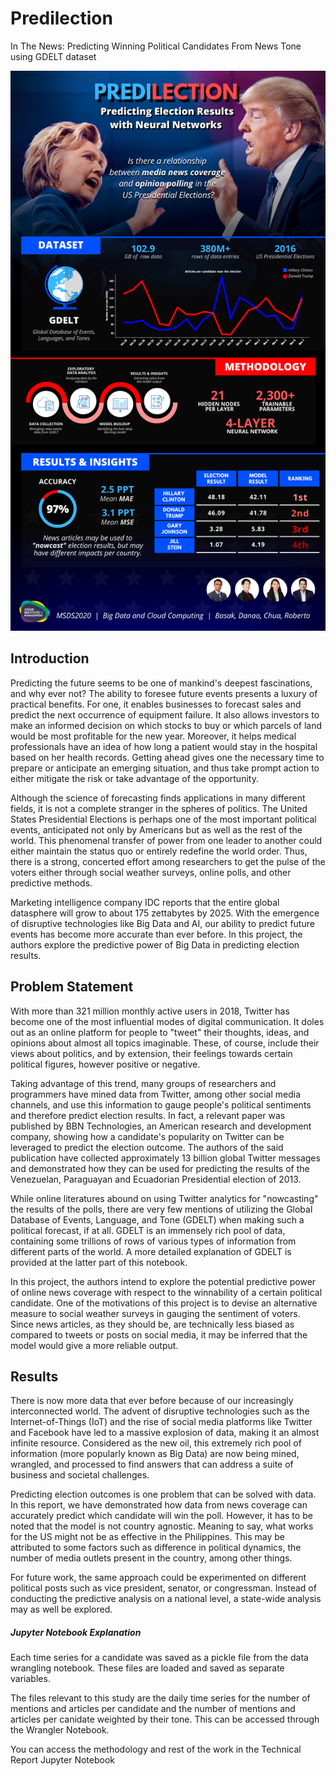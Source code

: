 # Predilection
In The News: Predicting Winning Political Candidates From News Tone using GDELT dataset

<p align="center"><img src="https://github.com/jishubasak/Predilection/blob/master/catalog/poster.png"></p>

## Introduction
Predicting the future seems to be one of mankind's deepest fascinations, and why ever not? The ability to foresee future events presents a luxury of practical benefits. For one, it enables businesses to forecast sales and predict the next occurrence of equipment failure. It also allows investors to make an informed decision on which stocks to buy or which parcels of land would be most profitable for the new year. Moreover, it helps medical professionals have an idea of how long a patient would stay in the hospital based on her health records. Getting ahead gives one the necessary time to prepare or anticipate an emerging situation, and thus take prompt action to either mitigate the risk or take advantage of the opportunity.

Although the science of forecasting finds applications in many different fields, it is not a complete stranger in the spheres of politics. The United States Presidential Elections is perhaps one of the most important political events, anticipated not only by Americans but as well as the rest of the world. This phenomenal transfer of power from one leader to another could either maintain the status quo or entirely redefine the world order. Thus, there is a strong, concerted effort among researchers to get the pulse of the voters either through social weather surveys, online polls, and other predictive methods.

Marketing intelligence company IDC reports that the entire global datasphere will grow to about 175 zettabytes by 2025. With the emergence of disruptive technologies like Big Data and AI, our ability to predict future events has become more accurate than ever before. In this project, the authors explore the predictive power of Big Data in predicting election results.

## Problem Statement

With more than 321 million monthly active users in 2018, Twitter has become one of the most influential modes of digital communication. It doles out as an online platform for people to "tweet" their thoughts, ideas, and opinions about almost all topics imaginable. These, of course, include their views about politics, and by extension, their feelings towards certain political figures, however positive or negative.

Taking advantage of this trend, many groups of researchers and programmers have mined data from Twitter, among other social media channels, and use this information to gauge people's political sentiments and therefore predict election results. In fact, a relevant paper was published by BBN Technologies, an American research and development company, showing how a candidate's popularity on Twitter can be leveraged to predict the election outcome. The authors of the said publication have collected approximately 13 billion global Twitter messages and demonstrated how they can be used for predicting the results of the Venezuelan, Paraguayan and Ecuadorian Presidential election of 2013.

While online literatures abound on using Twitter analytics for "nowcasting" the results of the polls, there are very few mentions of utilizing the Global Database of Events, Language, and Tone (GDELT) when making such a political forecast, if at all. GDELT is an immensely rich pool of data, containing some trillions of rows of various types of information from different parts of the world. A more detailed explanation of GDELT is provided at the latter part of this notebook.

In this project, the authors intend to explore the potential predictive power of online news coverage with respect to the winnability of a certain political candidate. One of the motivations of this project is to devise an alternative measure to social weather surveys in gauging the sentiment of voters. Since news articles, as they should be, are technically less biased as compared to tweets or posts on social media, it may be inferred that the model would give a more reliable output.

## Results
There is now more data that ever before because of our increasingly interconnected world. The advent of disruptive technologies such as the Internet-of-Things (IoT) and the rise of social media platforms like Twitter and Facebook have led to a massive explosion of data, making it an almost infinite resource. Considered as the new oil, this extremely rich pool of information (more popularly known as Big Data) are now being mined, wrangled, and processed to find answers that can address a suite of business and societal challenges.

Predicting election outcomes is one problem that can be solved with data. In this report, we have demonstrated how data from news coverage can accurately predict which candidate will win the poll. However, it has to be noted that the model is not country agnostic. Meaning to say, what works for the US might not be as effective in the Philippines. This may be attributed to some factors such as difference in political dynamics, the number of media outlets present in the country, among other things.

For future work, the same approach could be experimented on different political posts such as vice president, senator, or congressman. Instead of conducting the predictive analysis on a national level, a state-wide analysis may as well be explored.

##### Jupyter Notebook Explanation

Each time series for a candidate was saved as a pickle file from the data wrangling notebook. These files are loaded and saved as separate variables.

The files relevant to this study are the daily time series for the number of mentions and articles per candidate and the number of mentions and articles per canidate weighted by their tone.
This can be accessed through the Wrangler Notebook.

You can access the methodology and rest of the work in the Technical Report Jupyter Notebook
